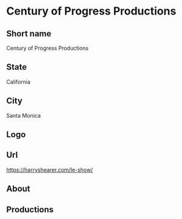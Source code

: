 # Century of Progress Productions

## Short name

Century of Progress Productions

## State

California

## City

Santa Monica

## Logo

## Url

https://harryshearer.com/le-show/

## About
 
## Productions 
 
